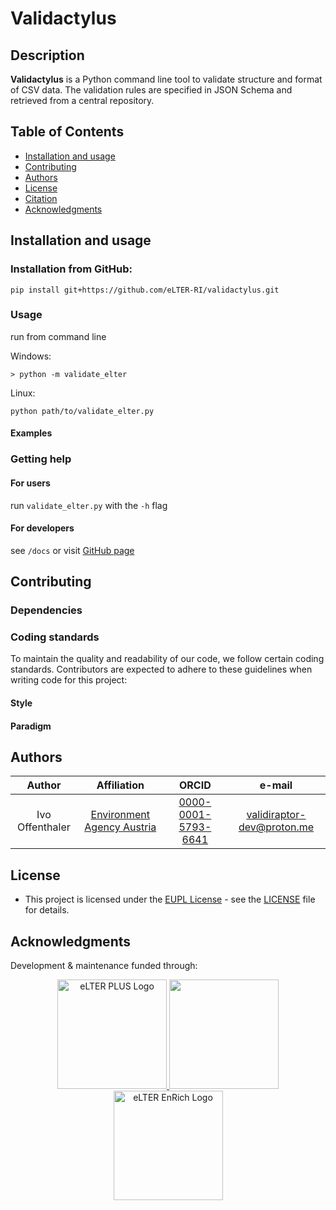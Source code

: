 
# Validactylus

## Description

**Validactylus** is a Python command line tool to validate structure and format
of CSV data. The validation rules are specified in JSON Schema and
retrieved from a central repository.

## Table of Contents

- [Installation and usage](#installation-and-usage)
  <!---   [Data standards](#data-standards)
  -   [File naming nomenclature](#file-naming-nomenclature)
  -   [Reproducibility](#reproducibility)
  -->
- [Contributing](#contributing)
- [Authors](#authors)
- [License](#license)
- [Citation](#citation)
- [Acknowledgments](#acknowledgments)

## Installation and usage

### Installation from GitHub:

```
pip install git+https://github.com/eLTER-RI/validactylus.git
```

### Usage

run from command line

Windows:
```
> python -m validate_elter
```

Linux:
```
python path/to/validate_elter.py
```


#### Examples



### Getting help

#### For users
run `validate_elter.py` with the `-h` flag

#### For developers
see `/docs` or visit [GitHub page](https://elter-ri.github.io/validactylus/)

## Contributing

### Dependencies


### Coding standards

To maintain the quality and readability of our code, we follow certain
coding standards. Contributors are expected to adhere to these
guidelines when writing code for this project:

#### Style


#### Paradigm


<!-- general advice for contributors, include in README ?
&#10;### Tools for enforcing style
&#10;-   R packages to support styling (and other code checks) are
    [`lintr`](https://lintr.r-lib.org/) or
    [`styler`](https://styler.r-lib.org/). RStudio and other
    popular code editors also offer R-specific linting modes/plugins.
&#10;## Data standards
&#10;This project adheres to eLTER data standards. Please ensure all data
complies with these standards (*e. g. by using this package*)
    and is deposited appropriately in
[Zenodo](https://zenodo.org/communities/elter) or
[B2SHARE](https://b2share.eudat.eu/communities/LTER) repositories as per
eLTER community guidelines.
&#10;
&#10;## File naming nomenclature
&#10;To ensure clarity and ease of access for all contributors, please adhere
to the following file naming conventions:
&#10;-   Use descriptive names that reflect the content or purpose of the
    file.
-   Use underscores (\_) to separate different elements of R source file names
    (`awesome_function.R`) as well as to denote spaces within
    an element (`my_important_dataframe`)
-   Keep file names concise, avoiding unnecessary abbreviations while
    maintaining sufficient detail. 
    [Here's how to name R source files](https://r-pkgs.org/code.html#sec-code-organising)
&#10;
## Reproducibility
&#10;Ensure the reproducibility of your work by:
&#10;-   Providing detailed descriptions of methods and protocols in the
    documentation.
-   Including version-controlled source code for all scripts and
    analysis workflows.
-   Specifying versions and sources of external libraries and tools
    used.
-   Sharing raw data and processed results in accessible, referenced
    data repositories with clear metadata.
-   Documenting any deviations from the expected protocols.
&#10;## Contributing
&#10;The repository should have clear instructions on how to contribute to
the project. This should include different files with clear
instructions. To do so, add a folder named `.github` on the project
root. In this folder you should add the following files:
&#10;-   `CONTRIBUTING.md`
-   `CODE_OF_CONDUCT.md`
-   `PULL_REQUEST_TEMPLATE.md`
-   `ISSUE_TEMPLATE.md`
-   `BUG_REPORT.md`
-   `FEATURE_REQUEST.md`
&#10;
end general dev advice  -->

## Authors

|     Author      |                       Affiliation                       |                            ORCID                             |            e-mail            |
|:---------------:|:-------------------------------------------------------:|:------------------------------------------------------------:|:----------------------------:|
| Ivo Offenthaler | [Environment Agency Austria](https://ror.org/013vyke20) | [0000-0001-5793-6641](https://orcid.org/0000-0001-5793-6641) | <validiraptor-dev@proton.me> |

## License

- This project is licensed under the [EUPL License](https://eupl.eu/) -
  see the [LICENSE](LICENSE) file for details.

## Acknowledgments

Development & maintenance funded through:

<p align="center">
<a href="https://elter-ri.eu/elter-ppp">
<img src="man/figures/eLTER-IMAGE-PPP_logo-v01.svg" alt="eLTER PLUS Logo" width="175" height="auto"/>
</a> <a href="https://elter-ri.eu/elter-plus">
<img src="man/figures/eLTER-IMAGE-PLUS_logo-v01.svg" width="175" height="auto"/>
</a> <a href="https://elter-ri.eu/elter-enrich">
<img src="man/figures/eLTER-IMAGE-EnRich_logo-v01.svg" alt="eLTER EnRich Logo" width="175" height="auto"/>
</a>
</p>
